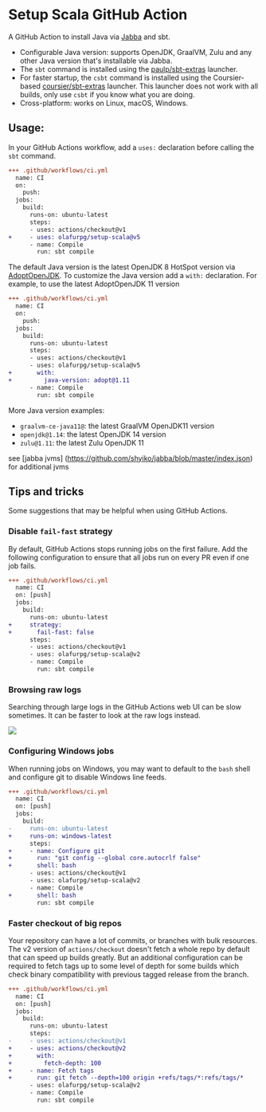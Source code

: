 # Setup Scala GitHub Action

A GitHub Action to install Java via [Jabba](https://github.com/shyiko/jabba)
and sbt.

- Configurable Java version: supports OpenJDK, GraalVM, Zulu and any other Java
  version that's installable via Jabba.
- The `sbt` command is installed using the
  [paulp/sbt-extras](https://github.com/paulp/sbt-extras/) launcher.
- For faster startup, the `csbt` command is installed using the Coursier-based
  [coursier/sbt-extras](https://github.com/coursier/sbt-extras/) launcher. This launcher
  does not work with all builds, only use `csbt` if you know what you are doing.
- Cross-platform: works on Linux, macOS, Windows.

## Usage:

In your GitHub Actions workflow, add a `uses:` declaration before calling the
`sbt` command.

```diff
+++ .github/workflows/ci.yml
  name: CI
  on:
    push:
  jobs:
    build:
      runs-on: ubuntu-latest
      steps:
      - uses: actions/checkout@v1
+     - uses: olafurpg/setup-scala@v5
      - name: Compile
        run: sbt compile
```

The default Java version is the latest OpenJDK 8 HotSpot version via
[AdoptOpenJDK](https://adoptopenjdk.net/). To customize the Java version add a
`with:` declaration. For example, to use the latest AdoptOpenJDK 11 version

```diff
+++ .github/workflows/ci.yml
  name: CI
  on:
    push:
  jobs:
    build:
      runs-on: ubuntu-latest
      steps:
      - uses: actions/checkout@v1
      - uses: olafurpg/setup-scala@v5
+       with:
+         java-version: adopt@1.11
      - name: Compile
        run: sbt compile
```

More Java version examples:

- `graalvm-ce-java11@`: the latest GraalVM OpenJDK11 version
- `openjdk@1.14`: the latest OpenJDK 14 version
- `zulu@1.11`: the latest Zulu OpenJDK 11

see [jabba jvms] (https://github.com/shyiko/jabba/blob/master/index.json) for additional jvms

## Tips and tricks

Some suggestions that may be helpful when using GitHub Actions.

### Disable `fail-fast` strategy

By default, GitHub Actions stops running jobs on the first failure. Add the
following configuration to ensure that all jobs run on every PR even if one job
fails.

```diff
+++ .github/workflows/ci.yml
  name: CI
  on: [push]
  jobs:
    build:
      runs-on: ubuntu-latest
+     strategy:
+       fail-fast: false
      steps:
      - uses: actions/checkout@v1
      - uses: olafurpg/setup-scala@v2
      - name: Compile
        run: sbt compile
```

### Browsing raw logs

Searching through large logs in the GitHub Actions web UI can be slow sometimes.
It can be faster to look at the raw logs instead.

![](https://i.imgur.com/Xu29gwb.png)

### Configuring Windows jobs

When running jobs on Windows, you may want to default to the `bash` shell and
configure git to disable Windows line feeds.

```diff
+++ .github/workflows/ci.yml
  name: CI
  on: [push]
  jobs:
    build:
-     runs-on: ubuntu-latest
+     runs-on: windows-latest
      steps:
+     - name: Configure git
+       run: "git config --global core.autocrlf false"
+       shell: bash
      - uses: actions/checkout@v1
      - uses: olafurpg/setup-scala@v2
      - name: Compile
+       shell: bash
        run: sbt compile
```

### Faster checkout of big repos

Your repository can have a lot of commits, or branches with bulk resources.
The v2 version of `actions/checkout` doesn't fetch a whole repo by default 
that can speed up builds greatly. But an additional configuration can be 
required to fetch tags up to some level of depth for some builds which check 
binary compatibility with previous tagged release from the branch. 
```diff
+++ .github/workflows/ci.yml
  name: CI
  on: [push]
  jobs:
    build:
      runs-on: ubuntu-latest
      steps:
-     - uses: actions/checkout@v1
+     - uses: actions/checkout@v2
+       with:
+         fetch-depth: 100
+     - name: Fetch tags
+       run: git fetch --depth=100 origin +refs/tags/*:refs/tags/*
      - uses: olafurpg/setup-scala@v2
      - name: Compile
        run: sbt compile
```
